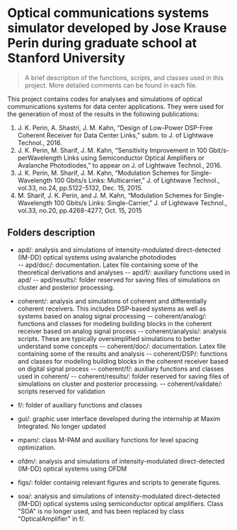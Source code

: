 #  Optical communications systems simulator developed by Jose Krause Perin during graduate school at Stanford University
> A brief description of the functions, scripts, and classes used in this project. More detailed comments can be found in each file.

This project contains codes for analyses and simulations of optical communications systems for data center applications. They were used for the generation of most of the results in the following publications:

1. J. K. Perin, A. Shastri, J. M. Kahn, “Design of Low-Power DSP-Free Coherent Receiver for Data Center Links,” subm. to J. of Lightwave Technol., 2016.
2. J. K. Perin, M. Sharif, J. M. Kahn, “Sensitivity Improvement in 100 Gbit/s-perWavelength Links using Semiconductor Optical Amplifiers or Avalanche Photodiodes,” to appear on J. of Lightwave Technol., 2016.
3. J. K. Perin, M. Sharif, J. M. Kahn, “Modulation Schemes for Single-Wavelength 100 Gbits/s Links: Multicarrier,” J. of Lightwave Technol., vol.33, no.24, pp.5122-5132, Dec. 15, 2015.
4. M. Sharif, J. K. Perin, and J. M. Kahn, “Modulation Schemes for Single-Wavelength 100 Gbits/s Links: Single-Carrier,” J. of Lightwave Technol., vol.33, no.20, pp.4268-4277, Oct. 15, 2015

## Folders description
- apd/: analysis and simulations of intensity-modulated direct-detected (IM-DD) optical systems using avalanche photodiodes  
-- apd/doc/: documentation. Latex file containing some of the theoretical derivations and analyses
-- apd/f/: auxiliary functions used in apd/
-- apd/results/: folder reserved for saving files of simulations on cluster and posterior processing.

- coherent/: analysis and simulations of coherent and differentially coherent receivers. This includes DSP-based systems as well as systems based on analog signal processing
-- coherent/analog/: functions and classes for modeling building blocks in the coherent receiver based on analog signal process
-- coherent/analysis/: analysis scripts. These are typically oversimplified simulations to better understand some concepts
-- coherent/doc/: documentation. Latex file containing some of the results and analysis
-- coherent/DSP/: functions and classes for modeling building blocks in the coherent receiver based on digital signal process
-- coherent/f/: auxiliary functions and classes used in coherent/
-- coherent/results/: folder reserved for saving files of simulations on cluster and posterior processing.
-- coherent/validate/: scripts reserved for validation

- f/: folder of auxiliary functions and classes 

- gui/: graphic user interface developed during the internship at Maxim Integrated. No longer updated

- mpam/: class M-PAM and auxiliary functions for level spacing optimization.

- ofdm/: analysis and simulations of intensity-modulated direct-detected (IM-DD) optical systems using OFDM

- figs/: folder containig relevant figures and scripts to generate figures.

- soa/: analysis and simulations of intensity-modulated direct-detected (IM-DD) optical systems using semiconductor optical amplifiers. Class "SOA" is no longer used, and has been replaced by class "OpticalAmplifier" in f/.
